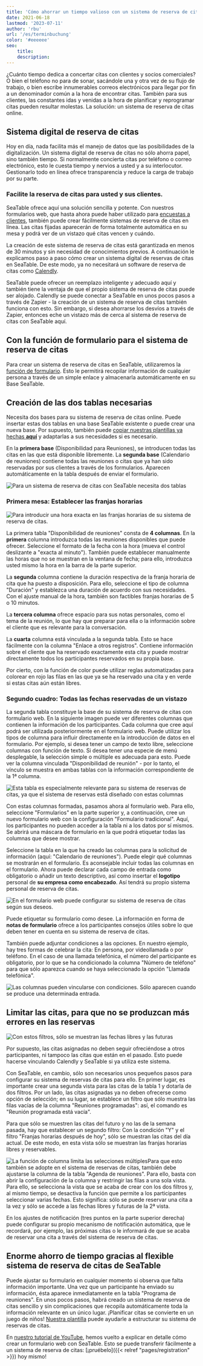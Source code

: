 ```yaml
---
title: 'Cómo ahorrar un tiempo valioso con un sistema de reserva de citas de SeaTable - SeaTable'
date: 2021-06-18
lastmod: '2023-07-11'
author: 'rbu'
url: '/es/terminbuchung'
color: '#eeeeee'
seo:
    title:
    description:
---
```


¿Cuánto tiempo dedica a concertar citas con clientes y socios comerciales? O bien el teléfono no para de sonar, sacándole una y otra vez de su flujo de trabajo, o bien escribe innumerables correos electrónicos para llegar por fin a un denominador común a la hora de encontrar citas. También para sus clientes, las constantes idas y venidas a la hora de planificar y reprogramar citas pueden resultar molestas. La solución: un sistema de reserva de citas online.

## Sistema digital de reserva de citas

Hoy en día, nada facilita más el manejo de datos que las posibilidades de la digitalización. Un sistema digital de reserva de citas no sólo ahorra papel, sino también tiempo. Si normalmente concierta citas por teléfono o correo electrónico, esto le cuesta tiempo y nervios a usted y a su interlocutor. Gestionarlo todo en línea ofrece transparencia y reduce la carga de trabajo por su parte.

### Facilite la reserva de citas para usted y sus clientes.

SeaTable ofrece aquí una solución sencilla y potente. Con nuestros formularios web, que hasta ahora puede haber utilizado para [encuestas a clientes](https://seatable.io/es/vorlage/ku9n1tyosmmho-8trn7rdg/), también puede crear fácilmente sistemas de reserva de citas en línea. Las citas fijadas aparecerán de forma totalmente automática en su mesa y podrá ver de un vistazo qué citas vencen y cuándo.

La creación de este sistema de reserva de citas está garantizada en menos de 30 minutos y sin necesidad de conocimientos previos. A continuación le explicamos paso a paso cómo crear un sistema digital de reservas de citas en SeaTable. De este modo, ya no necesitará un software de reserva de citas como [Calendly](https://calendly.com/de/).

SeaTable puede ofrecer un reemplazo inteligente y adecuado aquí y también tiene la ventaja de que el propio sistema de reserva de citas puede ser alojado. Calendly se puede conectar a SeaTable en unos pocos pasos a través de Zapier - la creación de un sistema de reserva de citas también funciona con esto. Sin embargo, si desea ahorrarse los desvíos a través de Zapier, entonces eche un vistazo más de cerca al sistema de reserva de citas con SeaTable aquí.

## Con la función de formulario para el sistema de reserva de citas

Para crear un sistema de reserva de citas en SeaTable, utilizaremos la [función de formulario](https://seatable.io/es/docs/handbuch/datenmanagement/webformulare/). Esto le permitirá recopilar información de cualquier persona a través de un simple enlace y almacenarla automáticamente en su Base SeaTable.

## Creación de las dos tablas necesarias

Necesita dos bases para su sistema de reserva de citas online. Puede insertar estas dos tablas en una base SeaTable existente o puede crear una nueva base. Por supuesto, también puede [copiar nuestras plantillas ya hechas **aquí**](https://seatable.io/es/vorlage/m1su2sncqwmgwfxs1x_jza/) y adaptarlas a sus necesidades si es necesario.

En la **primera base** (Disponibilidad para Reuniones), se introducen todas las citas en las que está disponible libremente. La **segunda base** (Calendario de reuniones) contiene todas las reuniones o citas que ya han sido reservadas por sus clientes a través de los formularios. Aparecen automáticamente en la tabla después de enviar el formulario.

![Para un sistema de reserva de citas con SeaTable necesita dos tablas](https://seatable.de/wp-content/uploads/2021/04/Overview-1.jpg)

### Primera mesa: Establecer las franjas horarias

![Para introducir una hora exacta en las franjas horarias de su sistema de reserva de citas.](https://seatable.io/wp-content/uploads/2021/04/Uhrzeit_Rahmen.jpg)

La primera tabla "Disponibilidad de reuniones" consta de **4 columnas**. En la **primera** columna introduzca todas las reuniones disponibles que puede ofrecer. Seleccione el formato de la fecha con la hora (mueva el control deslizante a "exacta al minuto"). También puede establecer manualmente las horas que no se muestran en la ventana de fecha; para ello, introduzca usted mismo la hora en la barra de la parte superior.

La **segunda** columna contiene la duración respectiva de la franja horaria de cita que ha puesto a disposición. Para ello, seleccione el tipo de columna "Duración" y establezca una duración de acuerdo con sus necesidades. Con el ajuste manual de la hora, también son factibles franjas horarias de 5 o 10 minutos.

La **tercera columna** ofrece espacio para sus notas personales, como el tema de la reunión, lo que hay que preparar para ella o la información sobre el cliente que es relevante para la conversación.

La **cuarta** columna está vinculada a la segunda tabla. Esto se hace fácilmente con la columna "Enlace a otros registros". Contiene información sobre el cliente que ha reservado exactamente esta cita y puede mostrar directamente todos los participantes reservados en su propia base.

Por cierto, con la función de color puede utilizar reglas automatizadas para colorear en rojo las filas en las que ya se ha reservado una cita y en verde si estas citas aún están libres.

### Segundo cuadro: Todas las fechas reservadas de un vistazo

La segunda tabla constituye la base de su sistema de reserva de citas con formulario web. En la siguiente imagen puede ver diferentes columnas que contienen la información de los participantes. Cada columna que cree aquí podrá ser utilizada posteriormente en el formulario web. Puede utilizar los tipos de columna para influir directamente en la introducción de datos en el formulario. Por ejemplo, si desea tener un campo de texto libre, seleccione columnas con función de texto. Si desea tener una especie de menú desplegable, la selección simple o múltiple es adecuada para esto. Puede ver la columna vinculada "Disponibilidad de reunión" - por lo tanto, el vínculo se muestra en ambas tablas con la información correspondiente de la 1ª columna.

![Esta tabla es especialmente relevante para su sistema de reservas de citas, ya que el sistema de reservas está diseñado con estas columnas](https://seatable.de/wp-content/uploads/2021/04/Teilnehmer-1.jpg)

Con estas columnas formadas, pasamos ahora al formulario web. Para ello, seleccione "Formularios" en la parte superior y, a continuación, cree un nuevo formulario web con la configuración "Formulario tradicional". Aquí, los participantes no pueden acceder a la tabla ni a los datos por sí mismos. Se abrirá una máscara de formulario en la que podrá etiquetar todas las columnas que desee mostrar.

Seleccione la tabla en la que ha creado las columnas para la solicitud de información (aquí: "Calendario de reuniones"). Puede elegir qué columnas se mostrarán en el formulario. Es aconsejable incluir todas las columnas en el formulario. Ahora puede declarar cada campo de entrada como obligatorio o añadir un texto descriptivo, así como insertar el **logotipo** personal de **su empresa como encabezado**. Así tendrá su propio sistema personal de reserva de citas.

![En el formulario web puede configurar su sistema de reserva de citas según sus deseos.](https://seatable.de/wp-content/uploads/2021/04/1st-form.jpg)

Puede etiquetar su formulario como desee. La información en forma de **notas de formulario** ofrece a los participantes consejos útiles sobre lo que deben tener en cuenta en su sistema de reserva de citas.

También puede adjuntar condiciones a las opciones. En nuestro ejemplo, hay tres formas de celebrar la cita: En persona, por videollamada o por teléfono. En el caso de una llamada telefónica, el número del participante es obligatorio, por lo que se ha condicionado la columna "Número de teléfono" para que sólo aparezca cuando se haya seleccionado la opción "Llamada telefónica".

![Las columnas pueden vincularse con condiciones. Sólo aparecen cuando se produce una determinada entrada.](https://seatable.de/wp-content/uploads/2021/04/2nd-form.jpg)

## Limitar las citas, para que no se produzcan más errores en las reservas

![Con estos filtros, sólo se muestran las fechas libres y las futuras](https://seatable.de/wp-content/uploads/2021/06/frei-zukunft.jpg)

Por supuesto, las citas asignadas no deben seguir ofreciéndose a otros participantes, ni tampoco las citas que están en el pasado. Esto puede hacerse vinculando Calendly y SeaTable si ya utiliza este sistema.

Con SeaTable, en cambio, sólo son necesarios unos pequeños pasos para configurar su sistema de reservas de citas para ello. En primer lugar, es importante crear una segunda vista para las citas de la tabla 1 y dotarla de dos filtros. Por un lado, las citas asignadas ya no deben ofrecerse como opción de selección; en su lugar, se establece un filtro que sólo muestra las filas vacías de la columna "Reuniones programadas": así, el comando es "Reunión programada está vacía".

Para que sólo se muestren las citas del futuro y no las de la semana pasada, hay que establecer un segundo filtro: Con la condición "Y" y el filtro "Franjas horarias después de hoy", sólo se muestran las citas del día actual. De este modo, en esta vista sólo se muestran las franjas horarias libres y reservables.

![La función de columna limita las selecciones múltiples](https://seatable.de/wp-content/uploads/2021/06/Allow-1-row.jpg)Para que esto también se adopte en el sistema de reservas de citas, también debe ajustarse la columna de la tabla "Agenda de reuniones". Para ello, basta con abrir la configuración de la columna y restringir las filas a una sola vista. Para ello, se selecciona la vista que se acaba de crear con los dos filtros y, al mismo tiempo, se desactiva la función que permite a los participantes seleccionar varias fechas. Esto significa: sólo se puede reservar una cita a la vez y sólo se accede a las fechas libres y futuras de la 2ª vista.

En los ajustes de notificación (tres puntos en la parte superior derecha) puede configurar su propio mecanismo de notificación automática, que le recordará, por ejemplo, las próximas citas o le informará de que se acaba de reservar una cita a través del sistema de reserva de citas.

## Enorme ahorro de tiempo gracias al flexible sistema de reserva de citas de SeaTable

Puede ajustar su formulario en cualquier momento si observa que falta información importante. Una vez que un participante ha enviado su información, ésta aparece inmediatamente en la tabla "Programa de reuniones". En unos pocos pasos, habrá creado un sistema de reserva de citas sencillo y sin complicaciones que recopila automáticamente toda la información relevante en un único lugar. ¡Planificar citas se convierte en un juego de niños! [Nuestra plantilla](https://seatable.io/es/vorlage/m1su2sncqwmgwfxs1x_jza/) puede ayudarle a estructurar su sistema de reservas de citas.

En [nuestro tutorial de YouTube](https://www.youtube.com/watch?v=7Kgzeld0kDM), hemos vuelto a explicar en detalle cómo crear un formulario web con SeaTable. Esto se puede transferir fácilmente a un sistema de reserva de citas: [¡pruébelo]({{< relref "pages/registration" >}}) hoy mismo!
